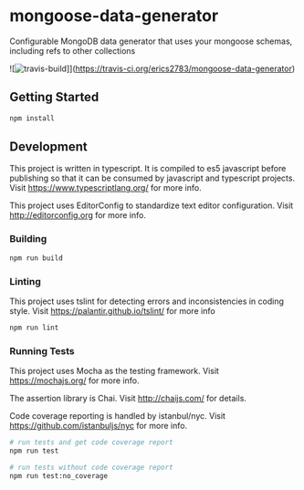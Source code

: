 # mongoose-data-generator

Configurable MongoDB data generator that uses your mongoose schemas, including refs to other collections

![![travis-build](https://img.shields.io/travis/erics2783/mongoose-data-generator.svg)]](https://travis-ci.org/erics2783/mongoose-data-generator)

## Getting Started

```bash
npm install
```

## Development

This project is written in typescript. It is compiled to es5 javascript before publishing so that it can be consumed by javascript and typescript projects.
Visit https://www.typescriptlang.org/ for more info.

This project uses EditorConfig to standardize text editor configuration.
Visit http://editorconfig.org for more info.

### Building

```bash
npm run build
```

### Linting

This project uses tslint for detecting errors and inconsistencies in coding style. Visit https://palantir.github.io/tslint/ for more info

```bash
npm run lint
```

### Running Tests

This project uses Mocha as the testing framework. Visit https://mochajs.org/ for more info.

The assertion library is Chai. Visit http://chaijs.com/ for details.

Code coverage reporting is handled by istanbul/nyc. Visit https://github.com/istanbuljs/nyc for more info.

```bash
# run tests and get code coverage report
npm run test

# run tests without code coverage report
npm run test:no_coverage
```
